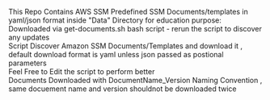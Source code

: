 This Repo Contains AWS SSM Predefined SSM Documents/templates in yaml/json format inside "Data" Directory for education purpose:<br />
 Downloaded via get-documents.sh bash script - rerun the script to discover any updates <br />
 Script Discover Amazon SSM Documents/Templates and download it , default download format is yaml unless json passed as postional parameters   <br /> 
 Feel Free to Edit the script to perform better<br />
 Documents Downloaded with DocumentName_Version Naming Convention , same docuement name and version shouldnot be downloaded twice<br />
